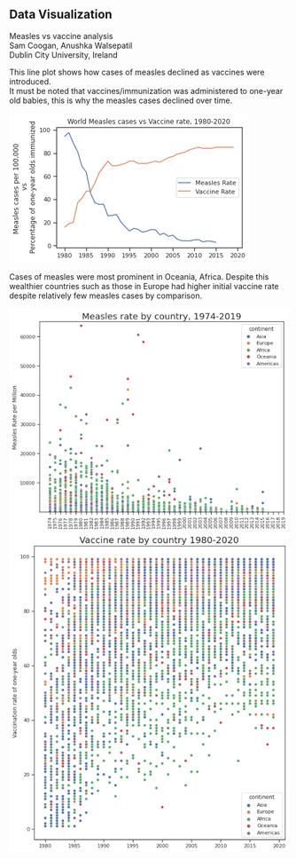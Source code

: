 ## Data Visualization 

Measles vs vaccine analysis <br>
Sam Coogan, Anushka Walsepatil <br>
Dublin City University, Ireland <br>

This line plot shows how cases of measles declined as vaccines were introduced. <br>
It must be noted that vaccines/immunization was administered to one-year old babies, this is why the measles cases declined over time. <br> <br>
![mealsles vs vaccines](/res/world_measles_vs_vaccine.png)






Cases of measles were most prominent in Oceania, Africa. Despite this wealthier countries such as those in Europe had higher initial vaccine rate despite relatively few measles cases by comparison. <br> <br>
![measles by country](/res/measles_by_country.png)
<br>
![vaccine by country](/res/vaccine_by_country.png)



